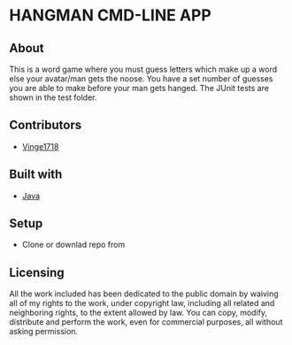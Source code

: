 # HANGMAN CMD-LINE APP

## About

This is a word game where you must guess letters which make up a word else your avatar/man gets the noose. You have a set number of guesses you are able to make before your man gets hanged. The JUnit tests are shown in the test folder.

## Contributors

- [Vinge1718](https://github.com/Vinge1718)

## Built with
- [Java](http://www.oracle.com/technetwork/java/index.html)

## Setup
- Clone or downlad repo from []()

## Licensing
All the work included has been dedicated to the public domain by waiving all of my rights to the work, under
copyright law, including all related and neighboring rights, to the extent allowed by law.
You can copy, modify, distribute and perform the work, even for commercial
purposes, all without asking permission.
